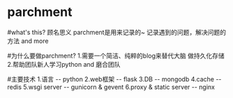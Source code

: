 parchment
====

#what's this?
顾名思义 parchment是用来记录的~ 
记录遇到的问题，解决问题的方法 and more

#为什么要做parchment?
 1.需要一个简洁、纯粹的blog来替代大脑 做持久化存储
 2.帮助团队新人学习python and 磨合团队


#主要技术
 1.语言 -- python
 2.web框架 -- flask
 3.DB -- mongodb
 4.cache -- redis
 5.wsgi server -- gunicorn & gevent
 6.proxy & static server -- nginx